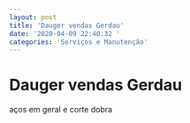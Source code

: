 ```yaml
---
layout: post
title: 'Dauger vendas Gerdau'
date: '2020-04-09 22:40:32 '
categories: 'Serviços e Manutenção'
---
```


# Dauger vendas Gerdau

aços em geral e corte dobra 
